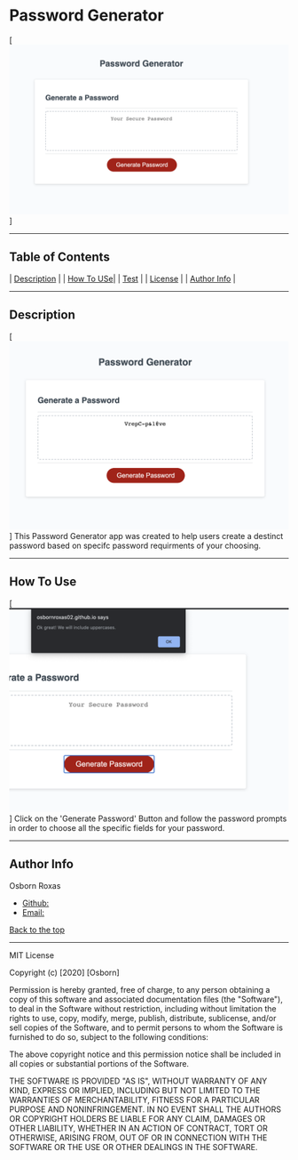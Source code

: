 # **Password Generator**
[![ReadMe Image](https://github.com/osbornroxas02/passwordgenerator/blob/master/main.png)]
 
---

## Table of Contents 

| [Description](#description) |
| [How To USe](#how-to-use)|
| [Test](#test) |
| [License](#license) |
| [Author Info](#author-info) |


---

## Description 
[![ReadMe Image](https://github.com/osbornroxas02/passwordgenerator/blob/master/results.png)]
This Password Generator app was created to help users create a destinct password based on specifc password requirments of your choosing.

---

## How To Use
[![ReadMe Image](https://github.com/osbornroxas02/passwordgenerator/blob/master/message.png)]
Click on the 'Generate Password' Button and follow the password prompts in order to choose all the specific fields for your password.


---


## Author Info

Osborn Roxas

- [Github:](https://github.com/osbornroxas02?tab=repositories)
- [Email:](https://OSBORNROXAS02@GMAIL.COM)


[Back to the top](#table-of-contents)

---

MIT License

Copyright (c) [2020] [Osborn]

Permission is hereby granted, free of charge, to any person obtaining a copy
of this software and associated documentation files (the "Software"), to deal
in the Software without restriction, including without limitation the rights
to use, copy, modify, merge, publish, distribute, sublicense, and/or sell
copies of the Software, and to permit persons to whom the Software is
furnished to do so, subject to the following conditions:

The above copyright notice and this permission notice shall be included in all
copies or substantial portions of the Software.

THE SOFTWARE IS PROVIDED "AS IS", WITHOUT WARRANTY OF ANY KIND, EXPRESS OR
IMPLIED, INCLUDING BUT NOT LIMITED TO THE WARRANTIES OF MERCHANTABILITY,
FITNESS FOR A PARTICULAR PURPOSE AND NONINFRINGEMENT. IN NO EVENT SHALL THE
AUTHORS OR COPYRIGHT HOLDERS BE LIABLE FOR ANY CLAIM, DAMAGES OR OTHER
LIABILITY, WHETHER IN AN ACTION OF CONTRACT, TORT OR OTHERWISE, ARISING FROM,
OUT OF OR IN CONNECTION WITH THE SOFTWARE OR THE USE OR OTHER DEALINGS IN THE
SOFTWARE.

